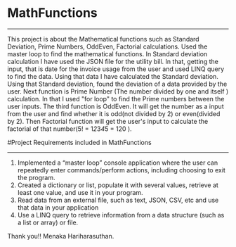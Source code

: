 # MathFunctions
****************
This project is about the Mathematical functions such as Standard Deviation, Prime Numbers, OddEven, Factorial calculations.
Used the master loop to find the mathematical functions.
In Standard deviation calculation I have used the JSON file for the utility bill.
In that, getting the input, that is date for the invoice usage from the user and used LINQ query to find the data.
Using that data I have calculated the Standard deviation.
Using that Standard deviation, found the deviation of a data provided by the user.
Next function is Prime Number (The number divided by one and itself ) calculation. In that I used "for loop" to find the Prime numbers between the user inputs.
The third function is OddEven.  It will get the number as a input from the user and find whether it is odd(not divided by 2) or even(divided by 2).
Then Factorial function will get the user's input to calculate the factorial of that number(5! = 1*2*3*4*5 = 120 ).

#Project Requirements included in MathFunctions
***********************************************
1. Implemented a “master loop” console application where the user can repeatedly enter commands/perform actions, including choosing to exit the program.
2. Created a dictionary or list, populate it with several values, retrieve at least one value, and use it in your program.
3. Read data from an external file, such as text, JSON, CSV, etc and use that data in your application
4. Use a LINQ query to retrieve information from a data structure (such as a list or array) or file.


Thank you!!
Menaka Hariharasuthan.    
